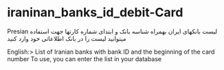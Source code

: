 # iraninan_banks_id_debit-Card
Presian
لیست بانکهای ایران بهمراه شناسه بانک و ابتدای شماره کارتها
جهت استفاده میتوانید لیست را در بانک اطلاعاتی خود وارد کنید


English:>
List of Iranian banks with bank ID and the beginning of the card number
To use, you can enter the list in your database
